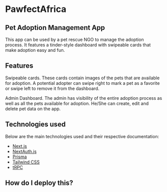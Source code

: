 # PawfectAfrica

## Pet Adoption Management App

This app can be used by a pet rescue NGO to manage the adoption process. It features a tinder-style dashboard with swipeable cards that make adoption easy and fun.

## Features
Swipeable cards. These cards contain images of the pets that are available for adoption. A potential adopter can swipe right to mark a pet as a favorite or swipe left to remove it from the dashboard.

Admin Dashboard. The admin has visibility of the entire adoption process as well as all the pets available for adoption. He/She can create, edit and delete pet data on the app.


## Technologies used

Below are the main technologies used and their respective documentation: 

- [Next.js](https://nextjs.org)
- [NextAuth.js](https://next-auth.js.org)
- [Prisma](https://prisma.io)
- [Tailwind CSS](https://tailwindcss.com)
- [tRPC](https://trpc.io)


## How do I deploy this?


